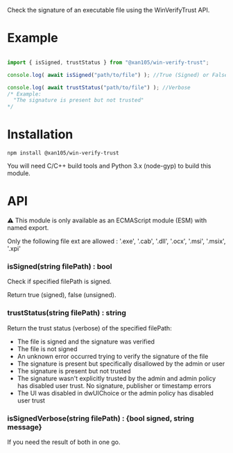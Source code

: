 Check the signature of an executable file using the WinVerifyTrust API.

Example
=======

```js

import { isSigned, trustStatus } from "@xan105/win-verify-trust";

console.log( await isSigned("path/to/file") ); //True (Signed) or False

console.log( await trustStatus("path/to/file") ); //Verbose
/* Example: 
  "The signature is present but not trusted"
*/
```

Installation
============

`npm install @xan105/win-verify-trust`

You will need C/C++ build tools and Python 3.x (node-gyp) to build this module.

API
===

⚠️ This module is only available as an ECMAScript module (ESM) with named export.

Only the following file ext are allowed : '.exe', '.cab', '.dll', '.ocx', '.msi', '.msix', '.xpi'

### <Promise> isSigned(string filePath) : bool

Check if specified filePath is signed.

Return true (signed), false (unsigned).

### <Promise> trustStatus(string filePath) : string

Return the trust status (verbose) of the specified filePath:

- The file is signed and the signature was verified
- The file is not signed
- An unknown error occurred trying to verify the signature of the file
- The signature is present but specifically disallowed by the admin or user
- The signature is present but not trusted
- The signature wasn't explicitly trusted by the admin and admin policy has disabled user trust. No signature, publisher or timestamp errors
- The UI was disabled in dwUIChoice or the admin policy has disabled user trust

### <Promise> isSignedVerbose(string filePath) : <obj>{bool signed, string message}

If you need the result of both in one go. 